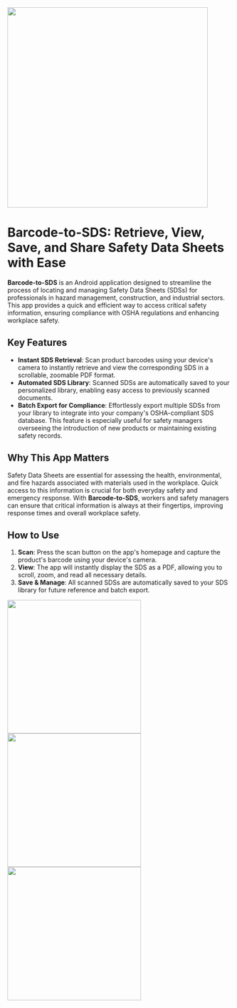 <img src="https://github.com/user-attachments/assets/2930e3c8-d28e-4fac-bc79-7117b50bac9c" width="450">

# Barcode-to-SDS: Retrieve, View, Save, and Share Safety Data Sheets with Ease

**Barcode-to-SDS** is an Android application designed to streamline the process of locating and managing Safety Data Sheets (SDSs) for professionals in hazard management, construction, and industrial sectors. This app provides a quick and efficient way to access critical safety information, ensuring compliance with OSHA regulations and enhancing workplace safety.

## Key Features

- **Instant SDS Retrieval**: Scan product barcodes using your device's camera to instantly retrieve and view the corresponding SDS in a scrollable, zoomable PDF format.
- **Automated SDS Library**: Scanned SDSs are automatically saved to your personalized library, enabling easy access to previously scanned documents.
- **Batch Export for Compliance**: Effortlessly export multiple SDSs from your library to integrate into your company's OSHA-compliant SDS database. This feature is especially useful for safety managers overseeing the introduction of new products or maintaining existing safety records.

## Why This App Matters

Safety Data Sheets are essential for assessing the health, environmental, and fire hazards associated with materials used in the workplace. Quick access to this information is crucial for both everyday safety and emergency response. With **Barcode-to-SDS**, workers and safety managers can ensure that critical information is always at their fingertips, improving response times and overall workplace safety.

## How to Use

1. **Scan**: Press the scan button on the app's homepage and capture the product's barcode using your device's camera.
2. **View**: The app will instantly display the SDS as a PDF, allowing you to scroll, zoom, and read all necessary details.
3. **Save & Manage**: All scanned SDSs are automatically saved to your SDS library for future reference and batch export.

<img src="https://github.com/user-attachments/assets/5c07d50f-6289-4f06-892d-e4f011fcb614" width="300">

<img src="https://github.com/user-attachments/assets/aee47ea0-2898-47e5-b78a-6d2d4edb77e2" width="300">

<img src="https://github.com/user-attachments/assets/d3b0d643-3ab6-49d8-b353-994526dbcc90" width="300">

